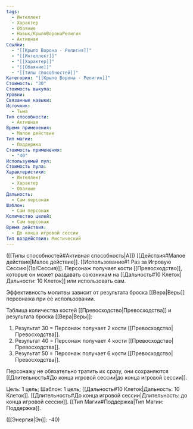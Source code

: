 ```yaml
---
tags:
  - Интеллект
  - Характер
  - Обаяние
  - Навык/КрылоВоронаРелигия
  - Активная
Ссылки:
  - "[[Крыло Ворона - Религия]]"
  - "[[Интеллект]]"
  - "[[Характер]]"
  - "[[Обаяние]]"
  - "[[Типы способностей]]"
Категория: "[[Крыло Ворона - Религия]]"
Стоимость: "30"
Стоимость выкупа: 
Уровни: 
Связанные навыки: 
Источник:
  - Тьма
Тип способности:
  - Активная
Время применения:
  - Малое действие
Тип магии:
  - Поддержка
Стоимость применения:
  - "40"
Используемый пул: 
Стоимость пула: 
Характеристики:
  - Интеллект
  - Характер
  - Обаяние
Дальность:
  - Сам персонаж
Шаблон:
  - Сам персонаж
Количество целей:
  - Сам персонаж
Время действия:
  - До конца игровой сессии
Тип воздействия: Мистический
---
```

([[Типы способностей#Активная способность|А]]) [[Действия#Малое действие|Малое действие]]. [[Использование#1 Раз за Игровую Сессию|(1р/Сессия)]]. Персонаж получает кости [[Превосходство]], которые он может раздавать союзникам на [[Дальность#10 Клеток|Дальности: 10 Клеток]] или использовать сам.

Эффективность молитвы зависит от результата броска [[Вера|Веры]] персонажа при ее использовании. 

Таблица количества костей [[Превосходство|Превосходства]] и результата броска [[Вера|Веры]]:

1. Результат 30 = Персонаж получает 2 кости [[Превосходство|Превосходства]]. 
2. Результат 40 = Персонаж получает 4 кости [[Превосходство|Превосходства]].   
3. Результат 50 = Персонаж получает 6 кости [[Превосходство|Превосходства]]. 

Персонажу не обязательно тратить их сразу, они сохраняются [[Длительность#До конца игровой сессии|до конца игровой сессии]]. 

Цель: 1 цель; Шаблон: 1 цель; [[Дальность#10 Клеток|Дальность: 10 Клеток]]. [[Длительность#До конца игровой сессии|Длительность: до конца игровой сессии]]. [[Тип Магии#Поддержка|Тип Магии: Поддержка]].

([[Энергия|Эн]]: -40)


